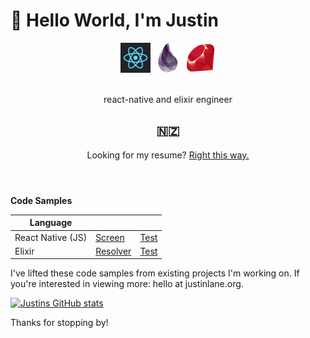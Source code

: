 # 👋 Hello World, I'm Justin

<div align="center">

<a href="https://reactnative.dev" target="_blank" alt="react" ><img src="https://github.com/juddey/juddey/blob/main/img/react.png" width="48"></a>
<a href="https://elixir-lang.org" target="_blank" alt="elixir"><img src="https://github.com/juddey/juddey/blob/main/img/elixir.png" width="48"></a>
<a href="https://ruby-lang.org" target="_blank" alt="ruby"><img src="https://github.com/juddey/juddey/blob/main/img/ruby.png" width="48"></a>

</div>

<br />
<div align="center">
<div align="center">react-native and elixir engineer</div>

## 🇳🇿

<div align="center">Looking for my resume? <a href="//justinlane.org">Right this way.</a></div>
</div>
</div>

<br />

#  

**Code Samples**

| Language          |          |      |
| ----------------- | -------- | :--: |
| React Native (JS) | <a href="https://github.com/juddey/juddey/blob/main/samples/js/SigninScreen.js" target="_blank">Screen</a>   | <a href="https://github.com/juddey/juddey/blob/main/samples/js/SigninScreen.test.js" target="_blank">Test</a> |
| Elixir            | <a href="https://github.com/juddey/juddey/blob/main/samples/elixir/attachment_resolver.exs" target="_blank">Resolver</a> | <a href="https://github.com/juddey/juddey/blob/main/samples/elixir/attachment_test.exs" target="_blank">Test</a> |

I've lifted these code samples from existing projects I'm working on. If you're interested in viewing more: hello at justinlane.org.

[![Justins GitHub stats](https://github-readme-stats.vercel.app/api?username=juddey&count_private=true&show_icons=true&hide=contribs)](https://github.com/anuraghazra/github-readme-stats)

Thanks for stopping by!
